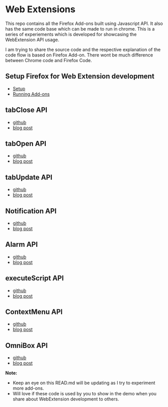 # Web Extensions
This repo contains all the Firefox Add-ons built using Javascript API. It also has the same code base which can be made to run in chrome. This is a series of experiements which is developed for showcasing the WebExtension API usage.

I am trying to share the source code and the respective explanation of the code flow is based on Firefox Add-on. There wont be much difference between Chrome code and Firefox Code.

## Setup Firefox for Web Extension development
 - [Setup](http://iamvp7.in/Lets-Get-Started-With-WebExtensions/)
 - [Running Add-ons](http://iamvp7.in/Running-WebExtension-in-Firefox//)

## tabClose  API
- [github](https://github.com/iamVP7/MyExtensions/tree/master/tabclose)
- [blog post](http://iamvp7.in/Simple-Tab-Closing-Extension/)

## tabOpen  API
- [github](https://github.com/iamVP7/MyExtensions/tree/master/tabopen)
- [blog post](http://iamvp7.in/Writing-My-First-Extension//)

## tabUpdate  API
- [github](https://github.com/iamVP7/MyExtensions/tree/master/tabopen)
- [blog post](https://github.com/iamVP7/MyExtensions/tree/master/tabupda/Firefox)

## Notification API 
- [github](https://github.com/iamVP7/MyExtensions/tree/master/notify/Firefox)
- [blog post](http://iamvp7.in/Notifications-WebExtension-API/)

## Alarm API 
- [github](https://github.com/iamVP7/MyExtensions/tree/master/notify/Firefox)
- [blog post](http://iamvp7.in/Create-Alarm-And-Notification/)

## executeScript API
- [github](https://github.com/iamVP7/MyExtensions/tree/master/youtube-control/Chrome)
- [blog post](http://iamvp7.in/My-First-Firefox-Add-on-at-AMO/)


## ContextMenu API 
- [github](https://github.com/iamVP7/MyExtensions/tree/master/search-more/Firefox)
- [blog post](http://iamvp7.in/Creating-Simple-Easy-Searcher-Using-ContextMenu/)


## OmniBox API 
- [github](https://github.com/iamVP7/MyExtensions/tree/master/multisearch/Firefox)
- [blog post](http://iamvp7.in/Build-Quick-Search-In-Firefox-Using-WebExtensions/)


**Note:** 
 - Keep an eye on this READ.md will be updating as I try to experiment more add-ons. 
 - Will love if these code is used by you to show in the demo when you share about WebExtension development to others.

